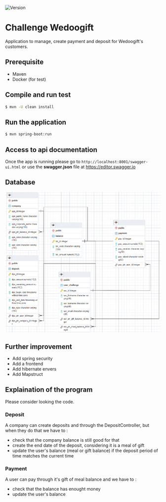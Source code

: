 [comment]: <> "[![CircleCI](https://circleci.com/gh/Kevin-Vu/okayo-facture.svg?style=svg)](https://circleci.com/gh/Kevin-Vu/okayo-facture)"
![Version](https://img.shields.io/badge/version-0.0.1b-blue)
# Challenge Wedoogift

Application to manage, create payment and deposit for Wedoogift's customers.

## Prerequisite
- Maven
- Docker (for test)

## Compile and run test
```sh
$ mvn -U clean install
```

## Run the application
```sh
$ mvn spring-boot:run
```

## Access to api documentation
Once the app is running please go to `http://localhost:8001/swagger-ui.html`
or use the **swagger.json** file at https://editor.swagger.io

## Database
<img src="diagram.png" width="750">

## Further improvement
- Add spring security
- Add a frontend
- Add hibernate envers
- Add Mapstruct

## Explaination of the program

Please consider looking the code.

### Deposit
A company can create deposits and through the DepositController, but when they do that
we have to :
- check that the company balance is still good for that
- create the end date of the deposit, considering it is a meal of gift
- update the user's balance (meal or gift balance) if the deposit period of time matches the current time

### Payment
A user can pay through it's gift of meal balance and we have to :
- check that the balance has enought money
- update the user's balance
